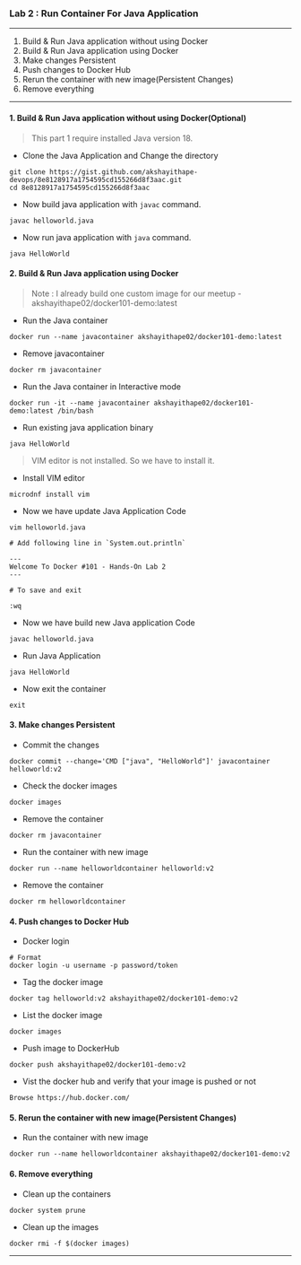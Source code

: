 ### Lab 2 : Run Container For Java Application 

---

1. Build & Run Java application without using Docker
2. Build & Run Java application using Docker
3. Make changes Persistent
4. Push changes to Docker Hub
5. Rerun the container with new image(Persistent Changes)
6. Remove everything

---

#### 1. Build & Run Java application without using Docker(Optional)

> This part 1 require installed Java version 18.

- Clone the Java Application and Change the directory

```
git clone https://gist.github.com/akshayithape-devops/8e8128917a1754595cd155266d8f3aac.git
cd 8e8128917a1754595cd155266d8f3aac
```

- Now build java application with `javac` command.

```
javac helloworld.java
```

- Now run java application with `java` command.

```
java HelloWorld
```

#### 2. Build & Run Java application using Docker

> Note : I already build one custom image for our meetup - akshayithape02/docker101-demo:latest

- Run the Java container 

```
docker run --name javacontainer akshayithape02/docker101-demo:latest
```

- Remove javacontainer 

```
docker rm javacontainer
```

- Run the Java container in Interactive mode

```
docker run -it --name javacontainer akshayithape02/docker101-demo:latest /bin/bash
```

- Run existing java application binary

``` 
java HelloWorld
```

> VIM editor is not installed. So we have to install it.

- Install VIM editor

```
microdnf install vim
```

- Now we have update Java Application Code

```
vim helloworld.java

# Add following line in `System.out.println`

---
Welcome To Docker #101 - Hands-On Lab 2
---

# To save and exit 

:wq
```

- Now we have build new Java application Code

```
javac helloworld.java
```

- Run Java Application 

```
java HelloWorld
```

- Now exit the container

```
exit
```

#### 3. Make changes Persistent

- Commit the changes

```
docker commit --change='CMD ["java", "HelloWorld"]' javacontainer helloworld:v2
```

- Check the docker images

```
docker images
```

- Remove the container

```
docker rm javacontainer
```

- Run the container with new image 

```
docker run --name helloworldcontainer helloworld:v2
```

- Remove the container

```
docker rm helloworldcontainer
```

#### 4. Push changes to Docker Hub

- Docker login 

```
# Format
docker login -u username -p password/token
```

- Tag the docker image

```
docker tag helloworld:v2 akshayithape02/docker101-demo:v2
```

- List the docker image

```
docker images
```

- Push image to DockerHub

```
docker push akshayithape02/docker101-demo:v2
```

- Vist the docker hub and verify that your image is pushed or not

```
Browse https://hub.docker.com/
```

#### 5. Rerun the container with new image(Persistent Changes)

- Run the container with new image 

```
docker run --name helloworldcontainer akshayithape02/docker101-demo:v2
```

#### 6. Remove everything

- Clean up the containers
```
docker system prune
```

- Clean up the images
```
docker rmi -f $(docker images)
```

---